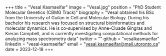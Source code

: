 +++ 
title = "Vesal Kasmaeifar" 
image = "Vesal.jpg" 
position = "PhD Student Molecular Genetics (CBMG Track)" 
biography = "Vesal obtained his BSc from the University of Guilan in Cell and Molecular Biology. During his bachelor his research was focused on structural bioinformatics and molecular dynamics. He is co-supervised by Anne-Cluade Gingras and Kieran Campbell, and is currently investigating computational methods for analyzing mass spectrometry data" 
twitter = ""
github = "vesalkasmaeifar" 
linkedin = "vesal-kasmaeifar" 
email = "vesal.kasmaeifar@mail.utoronto.ca" 
date = 2023-12-18
+++